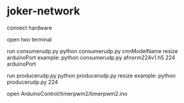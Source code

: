 # joker-network
connect hardware

open two terminal

run consumerudp.py 
  python consumerudp.py cnnModelName resize arduinoPort
  example: python consumerudp.py afnorm224v1.h5 224 arduinoPort

run producerudp.py
  python producerudp.py resize
  example: python producerudp.py 224

open ArduinoControl/timerpwm2/timerpwm2.ino
